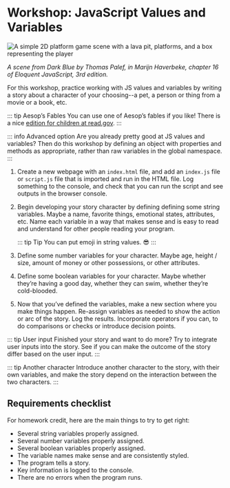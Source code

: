 # Workshop: JavaScript Values and Variables

![A simple 2D platform game scene with a lava pit, platforms, and a box
representing the player](../../lectures/images/darkblue.png)

*A scene from Dark Blue by Thomas Palef, in Marijn Haverbeke, chapter 16
of Eloquent JavaScript, 3rd edition.*

For this workshop, practice working with JS values and variables by
writing a story about a character of your choosing--a pet, a person or thing from
a movie or a book, etc.

::: tip Aesop’s Fables
You can use one of Aesop’s fables if you like! There is a nice [edition for children at read.gov](https://www.read.gov/aesop/).
:::

::: info Advanced option
Are you already pretty good at JS values and variables? Then do this workshop by defining an
object with properties and methods as appropriate, rather than raw variables in the global namespace.
:::

1. Create a new webpage with an `index.html` file, and add an `index.js`
   file or `script.js` file that is imported and run in the HTML file. Log
   something to the console, and check that you can run the script and see
   outputs in the browser console.

2. Begin developing your story character by defining defining some string variables.
   Maybe a name, favorite things, emotional states, attributes, etc. Name each
   variable in a way that makes sense and is easy to read and understand for
   other people reading your program.

   ::: tip Tip
   You can put emoji in string values. :sunglasses:
   :::

3. Define some number variables for your character. Maybe age, height / size,
   amount of money or other possessions, or other attributes.

4. Define some boolean variables for your character. Maybe whether they’re having a good day,
   whether they can swim, whether they’re cold-blooded.

5. Now that you’ve defined the variables, make a new section where you make things happen.
   Re-assign variables as needed to show the action or arc of the story. Log the results.
   Incorporate operators if you can, to do comparisons or checks or introduce decision points.

::: tip User input
Finished your story and want to do more? Try to integrate
user inputs into the story. See if you can make the outcome of the story differ
based on the user input.
:::

::: tip Another character
Introduce another character to the story, with their own variables, and make the story
depend on the interaction between the two characters.
:::

## Requirements checklist

For homework credit, here are the main things to try to get right:

- Several string variables properly assigned.
- Several number variables properly assigned.
- Several boolean variables properly assigned.
- The variable names make sense and are consistently styled.
- The program tells a story.
- Key information is logged to the console.
- There are no errors when the program runs.
